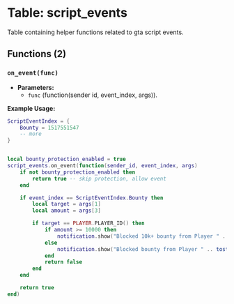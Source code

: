 # Table: script_events

Table containing helper functions related to gta script events.

## Functions (2)

### `on_event(func)`

- **Parameters:**
  - `func` (function(sender id, event_index, args)).

**Example Usage:**
```lua
ScriptEventIndex = {
    Bounty = 1517551547
    -- more
}


local bounty_protection_enabled = true
script_events.on_event(function(sender_id, event_index, args)
    if not bounty_protection_enabled then
        return true -- skip protection, allow event
    end

    if event_index == ScriptEventIndex.Bounty then
        local target = args[1]
        local amount = args[3]

        if target == PLAYER.PLAYER_ID() then
            if amount >= 10000 then
                notification.show("Blocked 10k+ bounty from Player " .. tostring(sender_id))
            else
                notification.show("Blocked bounty from Player " .. tostring(sender_id))
            end
            return false
        end
    end

    return true
end)
```
